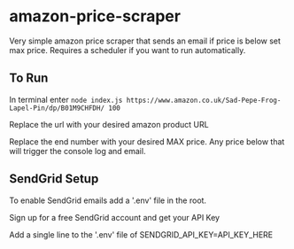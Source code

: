 # amazon-price-scraper

Very simple amazon price scraper that sends an email if price is below set max price.
Requires a scheduler if you want to run automatically.

## To Run

In terminal enter `node index.js https://www.amazon.co.uk/Sad-Pepe-Frog-Lapel-Pin/dp/B01M9CHFDH/ 100`

Replace the url with your desired amazon product URL

Replace the end number with your desired MAX price. Any price below that will trigger the console log and email.

## SendGrid Setup

To enable SendGrid emails add a '.env' file in the root.

Sign up for a free SendGrid account and get your API Key

Add a single line to the '.env' file of SENDGRID_API_KEY=API_KEY_HERE

